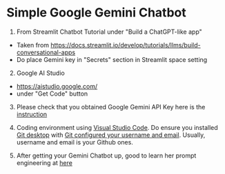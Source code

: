 # Simple Google Gemini Chatbot

1. From Streamlit Chatbot Tutorial under "Build a ChatGPT-like app"
  * Taken from https://docs.streamlit.io/develop/tutorials/llms/build-conversational-apps
  * Do place Gemini key in "Secrets" section in Streamlit space setting

2. Google AI Studio
  * https://aistudio.google.com/
  * under "Get Code" button

3. Please check that you obtained Google Gemini API Key here is the [instruction](https://www.google.com/url?q=https%3A%2F%2Fmakersuite.google.com%2Fapp%2Fapikey)

4. Coding environment using [Visual Studio Code](https://code.visualstudio.com/download).  Do ensure you installed [Git desktop](https://www.git-scm.com/downloads) with [Git configured your username and email](https://git-scm.com/book/en/v2/Getting-Started-First-Time-Git-Setup).  Usually, username and email is your Github ones.

5. After getting your Gemini Chatbot up, good to learn her prompt engineering at [here](https://inthecloud.withgoogle.com/gemini-for-google-workspace-prompt-guide/dl-cd.html)
